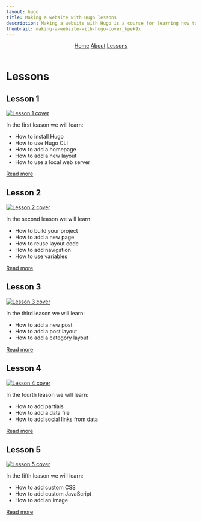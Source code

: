 ```yaml
---
layout: hugo
title: Making a website with Hugo lessons
description: Making a website with Hugo is a course for learning how to use Hugo.
thumbnail: making-a-website-with-hugo-cover_kpek9x
---
```


<section>
  <header>
    <nav aria-label="Course">
      <a href="/side-projects/hugo/start/">Home</a>
      <a href="/side-projects/hugo/about/">About</a>
      <a class="active" href="/side-projects/hugo/lessons/">Lessons</a>
    </nav>
  </header>
</section>
<main>
  <h1>Lessons</h1>
  <section class="list">
    <article class="list__item">
      <div>
        <h2 id="lesson-1">Lesson 1</h2>
        <a class="block" href="/side-projects/hugo/lessons/1/">
          <img src="/gfx/jpg/making-a-website-with-hugo-lesson1.jpg" alt="Lesson 1 cover">
        </a>
        <p>In the first leason we will learn:</p>
        <ul>
          <li>How to install Hugo</li>
          <li>How to use Hugo CLI</li>
          <li>How to add a homepage</li>
          <li>How to add a new layout</li>
          <li>How to use a local web server</li>
        </ul>
      </div>
      <p>
        <a href="/side-projects/hugo/lessons/1/">Read more</a>
      </p>
    </article>
    <article class="list__item">
      <div>
        <h2 id="lesson-2">Lesson 2</h2>
        <a class="block" href="/side-projects/hugo/lessons/2/">
          <img src="/gfx/jpg/making-a-website-with-hugo-lesson2.jpg" alt="Lesson 2 cover">
        </a>
        <p>In the second leason we will learn:</p>
        <ul>
          <li>How to build your project</li>
          <li>How to add a new page</li>
          <li>How to reuse layout code</li>
          <li>How to add navigation</li>
          <li>How to use variables</li>
        </ul>
      </div>
      <p>
        <a href="/side-projects/hugo/lessons/2/">Read more</a>
      </p>
    </article>
    <article class="list__item">
      <div>
        <h2 id="lesson-3">Lesson 3</h2>
        <a class="block" href="/side-projects/hugo/lessons/3/">
          <img src="/gfx/jpg/making-a-website-with-hugo-lesson3.jpg" alt="Lesson 3 cover">
        </a>
        <p>In the third leason we will learn:</p>
        <ul>
          <li>How to add a new post</li>
          <li>How to add a post layout</li>
          <li>How to add a category layout</li>
        </ul>
      </div>
      <p>
        <a href="/side-projects/hugo/lessons/3/">Read more</a>
      </p>
    </article>
    <article class="list__item">
      <div>
        <h2 id="lesson-4">Lesson 4</h2>
        <a class="block" href="/side-projects/hugo/lessons/4/">
          <img src="/gfx/jpg/making-a-website-with-hugo-lesson4.jpg" alt="Lesson 4 cover">
        </a>
        <p>In the fourth leason we will learn:</p>
        <ul>
          <li>How to add partials</li>
          <li>How to add a data file</li>
          <li>How to add social links from data</li>
        </ul>
      </div>
      <p>
        <a href="/side-projects/hugo/lessons/4/">Read more</a>
      </p>
    </article>
    <article class="list__item">
      <div>
        <h2 id="lesson-5">Lesson 5</h2>
        <a class="block" href="/side-projects/hugo/lessons/5/">
          <img src="/gfx/jpg/making-a-website-with-hugo-lesson5.jpg" alt="Lesson 5 cover">
        </a>
        <p>In the fifth leason we will learn:</p>
        <ul>
          <li>How to add custom CSS</li>
          <li>How to add custom JavaScript</li>
          <li>How to add an image</li>
        </ul>
      </div>
      <p>
        <a href="/side-projects/hugo/lessons/5/">Read more</a>
      </p>
    </article>
  </section>
</main>
